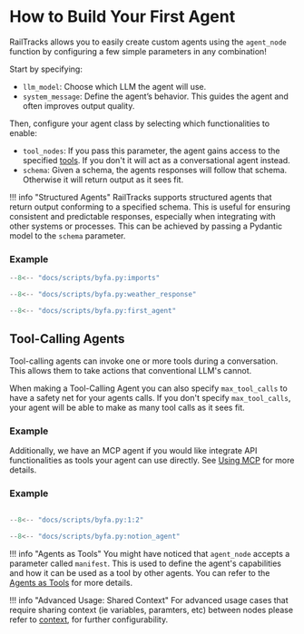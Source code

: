 # How to Build Your First Agent

RailTracks allows you to easily create custom agents using the `agent_node` function by configuring a few simple parameters in any combination!

Start by specifying:

- `llm_model`: Choose which LLM the agent will use.
- `system_message`: Define the agent’s behavior. This guides the agent and often improves output quality.  

Then, configure your agent class by selecting which functionalities to enable:

- `tool_nodes`: If you pass this parameter, the agent gains access to the specified [tools](../tools_mcp/tools/tools.md). If you don't it will act as a conversational agent instead.
- `schema`: Given a schema, the agents responses will follow that schema. Otherwise it will return output as it sees fit.

!!! info "Structured Agents"
    RailTracks supports structured agents that return output conforming to a specified schema. This is useful for ensuring consistent and predictable responses, especially when integrating with other systems or processes. This can be achieved by passing a Pydantic model to the `schema` parameter.


### Example
```python
--8<-- "docs/scripts/byfa.py:imports"

--8<-- "docs/scripts/byfa.py:weather_response"

--8<-- "docs/scripts/byfa.py:first_agent"
```


## Tool-Calling Agents

Tool-calling agents can invoke one or more tools during a conversation. This allows them to take actions that conventional LLM's cannot.

When making a Tool-Calling Agent you can also specify `max_tool_calls` to have a safety net for your agents calls. If you don't specify `max_tool_calls`, your agent will be able to make as many tool calls as it sees fit.

### Example


Additionally, we have an MCP agent if you would like integrate API functionalities as tools your agent can use directly. See [Using MCP](../tools_mcp/mcp/MCP_tools_in_RT.md) for more details.

### Example
```python

--8<-- "docs/scripts/byfa.py:1:2"

--8<-- "docs/scripts/byfa.py:notion_agent"

```


!!! info "Agents as Tools"
    You might have noticed that `agent_node` accepts a parameter called `manifest`. This is used to define the agent's capabilities and how it can be used as a tool by other agents. You can refer to the [Agents as Tools](../tools_mcp/tools/agents_as_tools.md) for more details.

!!! info "Advanced Usage: Shared Context"
    For advanced usage cases that require sharing context (ie variables, paramters, etc) between nodes please refer to [context](../advanced_usage/context.md), for further configurability.
    